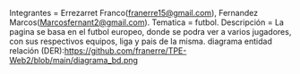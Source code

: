 Integrantes = Errezarret Franco(franerre15@gmail.com), Fernandez Marcos(Marcosfernant2@gmail.com).
Tematica = futbol.
Descripción = La pagina se basa en el futbol europeo, donde se podra ver a varios jugadores, con sus respectivos equipos, liga y pais de la misma.
diagrama entidad relación (DER):https://github.com/franerre/TPE-Web2/blob/main/diagrama_bd.png

